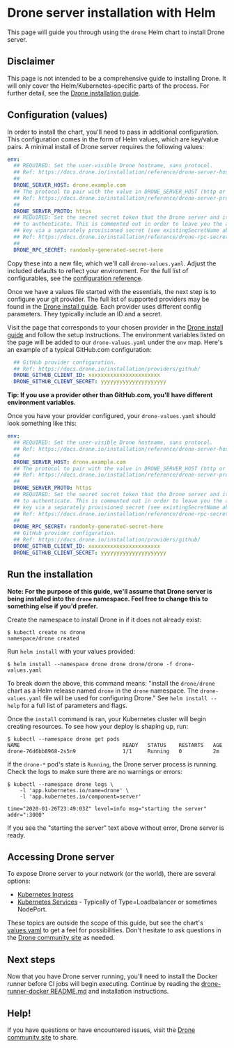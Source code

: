 # Drone server installation with Helm

This page will guide you through using the `drone` Helm chart to install Drone server.

## Disclaimer

This page is not intended to be a comprehensive guide to installing Drone. It will only cover the Helm/Kubernetes-specific parts of the process. For further detail, see the [Drone installation guide](https://docs.drone.io/installation/overview/).

## Configuration (values)

In order to install the chart, you'll need to pass in additional configuration. This configuration comes in the form of Helm values, which are key/value pairs. A minimal install of Drone server requires the following values:

```yaml
env:
  ## REQUIRED: Set the user-visible Drone hostname, sans protocol.
  ## Ref: https://docs.drone.io/installation/reference/drone-server-host/
  ##
  DRONE_SERVER_HOST: drone.example.com
  ## The protocol to pair with the value in DRONE_SERVER_HOST (http or https).
  ## Ref: https://docs.drone.io/installation/reference/drone-server-proto/
  ##
  DRONE_SERVER_PROTO: https
  ## REQUIRED: Set the secret secret token that the Drone server and its Runners will use
  ## to authenticate. This is commented out in order to leave you the ability to set the
  ## key via a separately provisioned secret (see existingSecretName above).
  ## Ref: https://docs.drone.io/installation/reference/drone-rpc-secret/
  ##
  DRONE_RPC_SECRET: randomly-generated-secret-here
``` 

Copy these into a new file, which we'll call `drone-values.yaml`. Adjust the included defaults to reflect your environment. For the full list of configurables, see the [configuration reference](https://docs.drone.io/installation/reference/).

Once we have a values file started with the essentials, the next step is to configure your git provider. The full list of supported providers may be found in the [Drone install guide](https://docs.drone.io/installation/overview/). Each provider uses different config parameters. They typically include an ID and a secret.

Visit the page that corresponds to your chosen provider in the [Drone install guide](https://docs.drone.io/installation/overview/) and follow the setup instructions. The environment variables listed on the page will be added to our `drone-values.yaml` under the `env` map. Here's an example of a typical GitHub.com configuration:

```yaml
  ## GitHub provider configuration.
  ## Ref: https://docs.drone.io/installation/providers/github/
  DRONE_GITHUB_CLIENT_ID: xxxxxxxxxxxxxxxxxxxxxxx
  DRONE_GITHUB_CLIENT_SECRET: yyyyyyyyyyyyyyyyyyyyy
```

**Tip: If you use a provider other than GitHub.com, you'll have different environment variables.**

Once you have your provider configured, your `drone-values.yaml` should look something like this:

```yaml
env:
  ## REQUIRED: Set the user-visible Drone hostname, sans protocol.
  ## Ref: https://docs.drone.io/installation/reference/drone-server-host/
  ##
  DRONE_SERVER_HOST: drone.example.com
  ## The protocol to pair with the value in DRONE_SERVER_HOST (http or https).
  ## Ref: https://docs.drone.io/installation/reference/drone-server-proto/
  ##
  DRONE_SERVER_PROTO: https
  ## REQUIRED: Set the secret secret token that the Drone server and its Runners will use
  ## to authenticate. This is commented out in order to leave you the ability to set the
  ## key via a separately provisioned secret (see existingSecretName above).
  ## Ref: https://docs.drone.io/installation/reference/drone-rpc-secret/
  ##
  DRONE_RPC_SECRET: randomly-generated-secret-here
  ## GitHub provider configuration.
  ## Ref: https://docs.drone.io/installation/providers/github/
  DRONE_GITHUB_CLIENT_ID: xxxxxxxxxxxxxxxxxxxxxxx
  DRONE_GITHUB_CLIENT_SECRET: yyyyyyyyyyyyyyyyyyyyy
```

## Run the installation

**Note: For the purpose of this guide, we'll assume that Drone server is being installed into the `drone` namespace. Feel free to change this to something else if you'd prefer.**

Create the namespace to install Drone in if it does not already exist:

```console
$ kubectl create ns drone
namespace/drone created
```

Run `helm install` with your values provided:

```console
$ helm install --namespace drone drone drone/drone -f drone-values.yaml
```

To break down the above, this command means: "install the `drone/drone` chart as a Helm release named `drone` in the `drone` namespace. The `drone-values.yaml` file will be used for configuring Drone." See `helm install --help` for a full list of parameters and flags.

Once the `install` command is ran, your Kubernetes cluster will begin creating resources. To see how your deploy is shaping up, run:

```console
$ kubectl --namespace drone get pods
NAME                                 READY   STATUS    RESTARTS   AGE
drone-76d6bb8968-2s5n9               1/1     Running   0          2m
``` 

If the `drone-*` pod's state is `Running`, the Drone server process is running. Check the logs to make sure there are no warnings or errors:

```console
$ kubectl --namespace drone logs \
    -l 'app.kubernetes.io/name=drone' \
    -l 'app.kubernetes.io/component=server'

time="2020-01-26T23:49:03Z" level=info msg="starting the server" addr=":3000"
```

If you see the "starting the server" text above without error, Drone server is ready.

## Accessing Drone server

To expose Drone server to your network (or the world), there are several options:

* [Kubernetes Ingress](https://kubernetes.io/docs/concepts/services-networking/ingress/)
* [Kubernetes Services](https://kubernetes.io/docs/concepts/services-networking/service/) - Typically of Type=Loadbalancer or sometimes NodePort.

These topics are outside the scope of this guide, but see the chart's [values.yaml](../values.yaml) to get a feel for possibilities. Don't hesitate to ask questions in the [Drone community site](https://discourse.drone.io/) as needed.

## Next steps

Now that you have Drone server running, you'll need to install the Docker runner before CI jobs will begin executing. Continue by reading the [drone-runner-docker README.md](../../drone-runner-docker/README.md) and installation instructions.

## Help! 

If you have questions or have encountered issues, visit the [Drone community site](https://discourse.drone.io/) to share.
